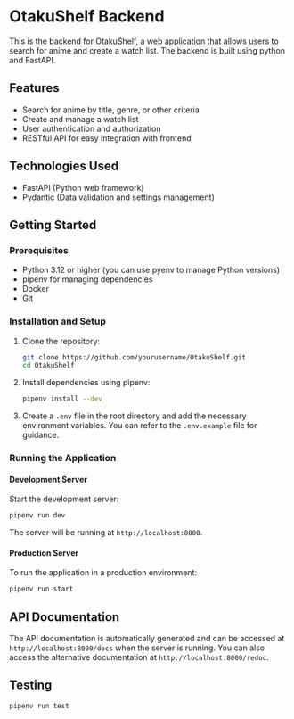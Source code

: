 # OtakuShelf Backend

This is the backend for OtakuShelf, a web application that allows users to search for anime and create a watch list. The backend is built using python and FastAPI.

## Features

- Search for anime by title, genre, or other criteria
- Create and manage a watch list
- User authentication and authorization
- RESTful API for easy integration with frontend

## Technologies Used

- FastAPI (Python web framework)
- Pydantic (Data validation and settings management)

## Getting Started

### Prerequisites

- Python 3.12 or higher (you can use pyenv to manage Python versions)
- pipenv for managing dependencies
- Docker
- Git

### Installation and Setup

1. Clone the repository:

   ```bash
   git clone https://github.com/yourusername/OtakuShelf.git
   cd OtakuShelf
   ```

2. Install dependencies using pipenv:

   ```bash
   pipenv install --dev
   ```

3. Create a `.env` file in the root directory and add the necessary environment variables. You can refer to the `.env.example` file for guidance.

### Running the Application

#### Development Server

Start the development server:

```bash
pipenv run dev
```

The server will be running at `http://localhost:8000`.

#### Production Server

To run the application in a production environment:

```bash
pipenv run start
```

## API Documentation

The API documentation is automatically generated and can be accessed at `http://localhost:8000/docs` when the server is running.
You can also access the alternative documentation at `http://localhost:8000/redoc`.

## Testing

```bash
pipenv run test
```
